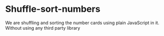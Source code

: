 # Shuffle-sort-numbers
We are shuffling and sorting the number cards using plain JavaScript in it. Without using any third party library
